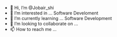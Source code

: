 - 👋 Hi, I’m @Jobair_shi
- 👀 I’m interested in ... Software Develoment 
- 🌱 I’m currently learning ... Software Development
- 💞️ I’m looking to collaborate on ...
- 📫 How to reach me ...

<!---
Jobairshi/Jobairshi is a ✨ special ✨ repository because its `README.md` (this file) appears on your GitHub profile.
You can click the Preview link to take a look at your changes.
--->

